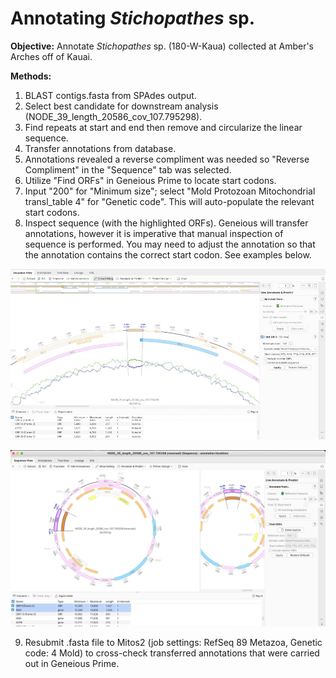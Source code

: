 
# Annotating *Stichopathes* sp.

**Objective:** Annotate *Stichopathes* sp. (180-W-Kaua) collected at Amber's Arches off of Kauai.

**Methods:** 
1. BLAST contigs.fasta from SPAdes output.
2. Select best candidate for downstream analysis (NODE_39_length_20586_cov_107.795298).
3. Find repeats at start and end then remove and circularize the linear sequence.
4. Transfer annotations from database.
5. Annotations revealed a reverse compliment was needed so "Reverse Compliment" in the "Sequence" tab was selected.
6. Utilize "Find ORFs" in Geneious Prime to locate start codons. 
7. Input "200" for "Minimum size"; select "Mold Protozoan Mitochondrial transl_table 4" for "Genetic code". This will auto-populate the relevant start codons.
8. Inspect sequence (with the highlighted ORFs). Geneious will transfer annotations, however it is imperative that manual inspection of sequence is performed. You may need to adjust the annotation so that the annotation contains the correct start codon. See examples below.

![Stichopathes sp.](Stichopathes_sp.jpeg)

![open reading frame and annotation](orf_example.jpeg)

9. Resubmit .fasta file to Mitos2 (job settings: RefSeq 89 Metazoa, Genetic code: 4 Mold) to cross-check transferred annotations that were carried out in Geneious Prime.
